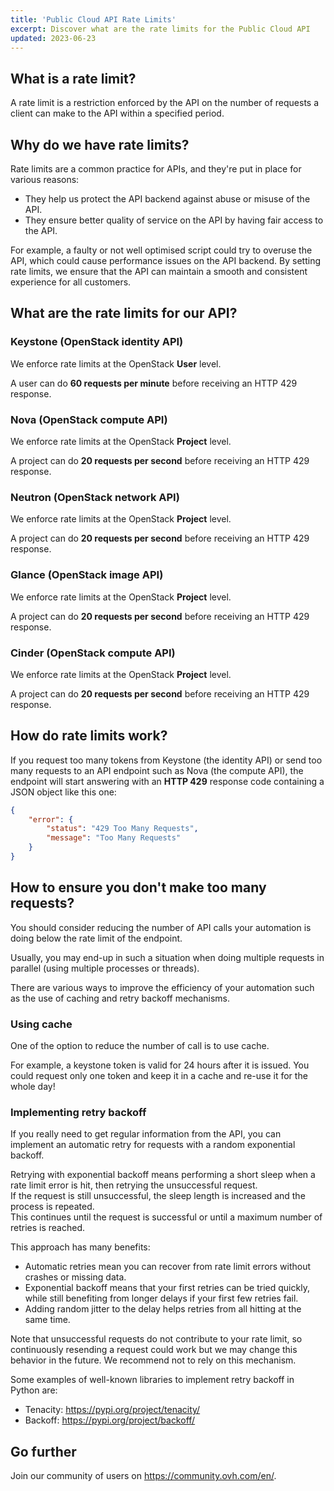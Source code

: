```yaml
---
title: 'Public Cloud API Rate Limits'
excerpt: Discover what are the rate limits for the Public Cloud API
updated: 2023-06-23
---
```


## What is a rate limit?

A rate limit is a restriction enforced by the API on the number of requests a client can make to the API within a specified period.

## Why do we have rate limits?

Rate limits are a common practice for APIs, and they're put in place for various reasons:

- They help us protect the API backend against abuse or misuse of the API.
- They ensure better quality of service on the API by having fair access to the API.

For example, a faulty or not well optimised script could try to overuse the API, which could cause performance issues on the API backend. 
By setting rate limits, we ensure that the API can maintain a smooth and consistent experience for all customers.

## What are the rate limits for our API?

### Keystone (OpenStack identity API)

We enforce rate limits at the OpenStack **User** level.

A user can do **60 requests per minute** before receiving an HTTP 429 response.

### Nova (OpenStack compute API)

We enforce rate limits at the OpenStack **Project** level.

A project can do **20 requests per second** before receiving an HTTP 429 response.

### Neutron (OpenStack network API)

We enforce rate limits at the OpenStack **Project** level.

A project can do **20 requests per second** before receiving an HTTP 429 response.

### Glance (OpenStack image API)

We enforce rate limits at the OpenStack **Project** level.

A project can do **20 requests per second** before receiving an HTTP 429 response.

### Cinder (OpenStack compute API)

We enforce rate limits at the OpenStack **Project** level.

A project can do **20 requests per second** before receiving an HTTP 429 response.

## How do rate limits work?

If you request too many tokens from Keystone (the identity API) or send too many requests to an API endpoint such as Nova (the compute API), the endpoint will start answering with an **HTTP 429** response code containing a JSON object like this one:

```json
{
    "error": {
        "status": "429 Too Many Requests",
        "message": "Too Many Requests"
    }
}
```

## How to ensure you don't make too many requests?

You should consider reducing the number of API calls your automation is doing below the rate limit of the endpoint.

Usually, you may end-up in such a situation when doing multiple requests in parallel (using multiple processes or threads).

There are various ways to improve the efficiency of your automation such as the use of caching and retry backoff mechanisms.

### Using cache

One of the option to reduce the number of call is to use cache.

For example, a keystone token is valid for 24 hours after it is issued. You could request only one token and keep it in a cache and re-use it for the whole day!

### Implementing retry backoff

If you really need to get regular information from the API, you can implement an automatic retry for requests with a random exponential backoff.

Retrying with exponential backoff means performing a short sleep when a rate limit error is hit, then retrying the unsuccessful request.<br>
If the request is still unsuccessful, the sleep length is increased and the process is repeated.<br>
This continues until the request is successful or until a maximum number of retries is reached.

This approach has many benefits:

- Automatic retries mean you can recover from rate limit errors without crashes or missing data.
- Exponential backoff means that your first retries can be tried quickly, while still benefiting from longer delays if your first few retries fail.
- Adding random jitter to the delay helps retries from all hitting at the same time.

Note that unsuccessful requests do not contribute to your rate limit, so continuously resending a request could work but we may change this behavior in the future. We recommend not to rely on this mechanism.

Some examples of well-known libraries to implement retry backoff in Python are:

- Tenacity: <https://pypi.org/project/tenacity/>
- Backoff: <https://pypi.org/project/backoff/>

## Go further

Join our community of users on <https://community.ovh.com/en/>.
